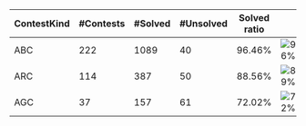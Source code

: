 | ContestKind | #Contests | #Solved | #Unsolved | Solved ratio | |
| - | - | - | - | - | - |
| ABC | 222 | 1089 | 40 | 96.46% | ![96%](https://progress-bar.dev/96?title=Solved) |
| ARC | 114 | 387 | 50 | 88.56% | ![89%](https://progress-bar.dev/89?title=Solved) |
| AGC | 37 | 157 | 61 | 72.02% | ![72%](https://progress-bar.dev/72?title=Solved) |
